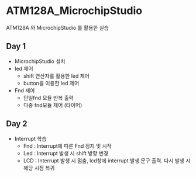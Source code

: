 # ATM128A_MicrochipStudio
ATM128A 와 MicrochipStudio 를 활용한 실습

## Day 1
- MicrochipStudio 설치
- led 제어
  - shift 연산자를 활용한 led 제어
  - button을 이용한 led 제어
- Fnd 제어
  - 단일fnd 모듈 반복 출력
  - 다중 fnd모듈 제어 (타이머)

## Day 2
- Interrupt 학습
  - Fnd : Interrupt에 따른 Fnd 정지 및 시작
  - Led : Interrupt 발생 시 shift 방향 변경
  - LCD : Interrupt 발생 시 멈춤, lcd창에 interrupt 발생 문구 출력. 다시 발생 시 해당 시점 복귀
